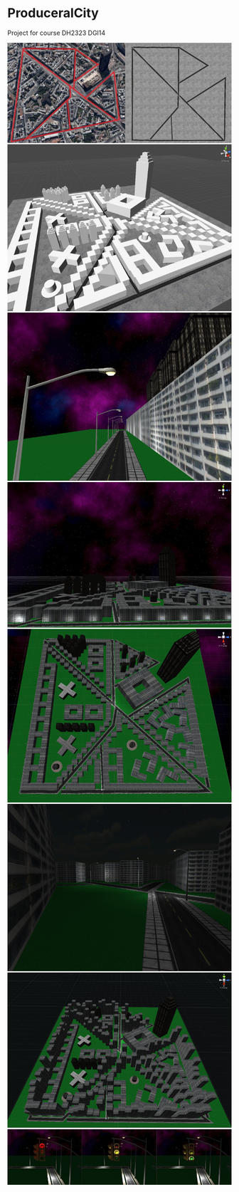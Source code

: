 ProduceralCity
==============

Project for course DH2323 DGI14

![alt tag](https://github.com/victordahlin/CSharp/blob/master/ProduceralCity/image/paris_googlemaps140506.jpg)
![alt tag](https://github.com/victordahlin/CSharp/blob/master/ProduceralCity/image/paris_random2.png)
![alt tag](https://github.com/victordahlin/CSharp/blob/master/ProduceralCity/image/paris_texture2.jpg)
![alt tag](https://github.com/victordahlin/CSharp/blob/master/ProduceralCity/image/paris_texture3.jpg)
![alt tag](https://github.com/victordahlin/CSharp/blob/master/ProduceralCity/image/paris_top_view.png)
![alt tag](https://github.com/victordahlin/CSharp/blob/master/ProduceralCity/image/paris_light.png)
![alt tag](https://github.com/victordahlin/CSharp/blob/master/ProduceralCity/image/paris_final.png)
![alt tag](https://github.com/victordahlin/CSharp/blob/master/ProduceralCity/image/paris_traffic_lights.jpg)

